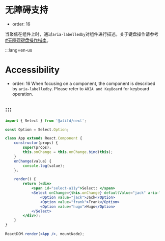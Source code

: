 # 无障碍支持

- order: 16
 
当聚焦在组件上时，通过`aria-labelledby`对组件进行描述。关于键盘操作请参考[#无障碍键盘操作指南](#无障碍键盘操作指南)。

:::lang=en-us
# Accessibility

- order: 16
When focusing on a component, the component is described by `aria-labelledby`. Please refer to `ARIA and KeyBoard` for keyboard operation.

:::
---

````jsx
import { Select } from '@alifd/next';

const Option = Select.Option;

class App extends React.Component {
    constructor(props) {
        super(props);
        this.onChange = this.onChange.bind(this);
    }
    onChange(value) {
        console.log(value);
    };

    render() {
        return (<div>
            <span id="select-a11y">Select: </span>
            <Select onChange={this.onChange} defaultValue="jack" aria-labelledby="select-a11y">
                <Option value="jack">Jack</Option>
                <Option value="frank">Frank</Option>
                <Option value="hugo">Hugo</Option>
            </Select>
        </div>);
    }
}
  
ReactDOM.render(<App />, mountNode);
````
